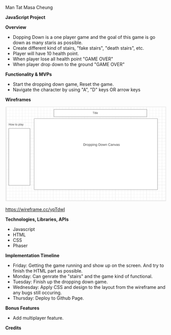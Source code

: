 Man Tat Masa Cheung

**JavaScript Project**

**Overview**
- Dopping Down is a one player game and the goal of this game is go down as many staris as possible.
- Create different kind of stairs, "fake stairs", "death stairs", etc.
- Player will have 10 health point.
- When player lose all health point "GAME OVER"
- When player drop down to the ground "GAME OVER"

**Functionality & MVPs**
- Start the dropping down game, Reset the game.
- Navigate the character by using "A", "D" keys OR arrow keys

**Wireframes**

![Image of Wireframes](https://github.com/masacheung/dropping_down/blob/main/wireframs.png)

https://wireframe.cc/ypTdwI

**Technologies, Libraries, APIs**
- Javascript
- HTML
- CSS
- Phaser

**Implementation Timeline**
- Friday: Getting the game running and show up on the screen. And try to finish the HTML part as possible.
- Monday: Can genrate the "stairs" and the game kind of functional. 
- Tuesday: Finish up the dropping down game.
- Wednesday: Apply CSS and design to the layout from the wireframe and any bugs still occuring.
- Thursday: Deploy to Github Page.

**Bonus Features**
- Add multiplayer feature.

**Credits**